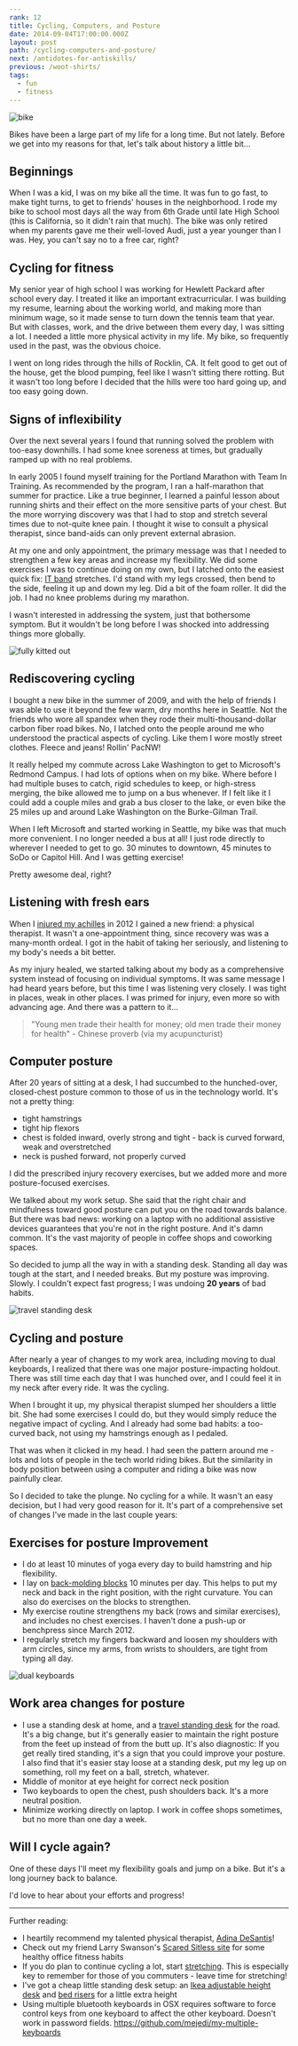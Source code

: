 ```yaml
---
rank: 12
title: Cycling, Computers, and Posture
date: 2014-09-04T17:00:00.000Z
layout: post
path: /cycling-computers-and-posture/
next: /antidotes-for-antiskills/
previous: /woot-shirts/
tags:
  - fun
  - fitness
---
```


![bike](https://static.sinap.ps/blog/2014/Sep/bike-1409700490953.jpg)

Bikes have been a large part of my life for a long time. But not lately. Before we get into my reasons for that, let's talk about history a little bit...

<div class='fold'></div>

## Beginnings

When I was a kid, I was on my bike all the time. It was fun to go fast, to make tight turns, to get to friends' houses in the neighborhood. I rode my bike to school most days all the way from 6th Grade until late High School (this is California, so it didn't rain that much). The bike was only retired when my parents gave me their well-loved Audi, just a year younger than I was. Hey, you can't say no to a free car, right?

## Cycling for fitness

My senior year of high school I was working for Hewlett Packard after school every day. I treated it like an important extracurricular. I was building my resume, learning about the working world, and making more than minimum wage, so it made sense to turn down the tennis team that year. But with classes, work, and the drive between them every day, I was sitting a lot. I needed a little more physical activity in my life. My bike, so frequently used in the past, was the obvious choice.

I went on long rides through the hills of Rocklin, CA. It felt good to get out of the house, get the blood pumping, feel like I wasn't sitting there rotting. But it wasn't too long before I decided that the hills were too hard going up, and too easy going down.

## Signs of inflexibility
Over the next several years I found that running solved the problem with too-easy downhills. I had some knee soreness at times, but gradually ramped up with no real problems.

In early 2005 I found myself training for the Portland Marathon with Team In Training. As recommended by the program, I ran a half-marathon that summer for practice. Like a true beginner, I learned a painful lesson about running shirts and their effect on the more sensitive parts of your chest. But the more worrying discovery was that I had to stop and stretch several times due to not-quite knee pain. I thought it wise to consult a physical therapist, since band-aids can only prevent external abrasion.

At my one and only appointment, the primary message was that I needed to strengthen a few key areas and increase my flexibility. We did some exercises I was to continue doing on my own, but I latched onto the easiest quick fix: [IT band](http://en.wikipedia.org/wiki/Iliotibial_band_syndrome) stretches. I'd stand with my legs crossed, then bend to the side, feeling it up and down my leg. Did a bit of the foam roller. It did the job. I had no knee problems during my marathon.

I wasn't interested in addressing the system, just that bothersome symptom. But it wouldn't be long before I was shocked into addressing things more globally.

![fully kitted out](https://static.sinap.ps/blog/2014/Sep/kit-1409700656226.jpg)

## Rediscovering cycling

I bought a new bike in the summer of 2009, and with the help of friends I was able to use it beyond the few warm, dry months here in Seattle. Not the friends who wore all spandex when they rode their multi-thousand-dollar carbon fiber road bikes. No, I latched onto the people around me who understood the practical aspects of cycling. Like them I wore mostly street clothes. Fleece and jeans! Rollin' PacNW!

It really helped my commute across Lake Washington to get to Microsoft's Redmond Campus. I had lots of options when on my bike. Where before I had multiple buses to catch, rigid schedules to keep, or high-stress merging, the bike allowed me to jump on a bus whenever. If I felt like it I could add a couple miles and grab a bus closer to the lake, or even bike the 25 miles up and around Lake Washington on the Burke-Gilman Trail.

When I left Microsoft and started working in Seattle, my bike was that much more convenient. I no longer needed a bus at all! I just rode directly to wherever I needed to get to go. 30 minutes to downtown, 45 minutes to SoDo or Capitol Hill. And I was getting exercise!

Pretty awesome deal, right?

## Listening with fresh ears

When I [injured my achilles](/injury-identity-and-non-attachment/) in 2012 I gained a new friend: a physical therapist. It wasn't a one-appointment thing, since recovery was was a many-month ordeal. I got in the habit of taking her seriously, and listening to my body's needs a bit better.

As my injury healed, we started talking about my body as a comprehensive system instead of focusing on individual symptoms. It was same message I had heard years before, but this time I was listening very closely. I was tight in places, weak in other places. I was primed for injury, even more so with advancing age. And there was a pattern to it...

> "Young men trade their health for money; old men trade their money for health" - Chinese proverb (via my acupuncturist)

## Computer posture

After 20 years of sitting at a desk, I had succumbed to the hunched-over, closed-chest posture common to those of us in the technology world. It's not a pretty thing:

- tight hamstrings
- tight hip flexors
- chest is folded inward, overly strong and tight - back is curved forward, weak and overstretched
- neck is pushed forward, not properly curved

I did the prescribed injury recovery exercises, but we added more and more posture-focused exercises.

We talked about my work setup. She said that the right chair and mindfulness toward good posture can put you on the road towards balance. But there was bad news: working on a laptop with no additional assistive devices guarantees that you're not in the right posture. And it's damn common. It's the vast majority of people in coffee shops and coworking spaces.

So decided to jump all the way in with a standing desk. Standing all day was tough at the start, and I needed breaks. But my posture was improving. Slowly. I couldn't expect fast progress; I was undoing __20 years__ of bad habits.

![travel standing desk](https://static.sinap.ps/blog/2014/Sep/travel_standing_desk-1409700557302.jpg)

## Cycling and posture

After nearly a year of changes to my work area, including moving to dual keyboards, I realized that there was one major posture-impacting holdout. There was still time each day that I was hunched over, and I could feel it in my neck after every ride. It was the cycling.

When I brought it up, my physical therapist slumped her shoulders a little bit. She had some exercises I could do, but they would simply reduce the negative impact of cycling. And I already had some bad habits: a too-curved back, not using my hamstrings enough as I pedaled.

That was when it clicked in my head. I had seen the pattern around me - lots and lots of people in the tech world riding bikes. But the similarity in body position between using a computer and riding a bike was now painfully clear.

So I decided to take the plunge. No cycling for a while. It wasn't an easy decision, but I had very good reason for it. It's part of a comprehensive set of changes I've made in the last couple years:

## Exercises for posture Improvement

- I do at least 10 minutes of yoga every day to build hamstring and hip flexibility.
- I lay on [back-molding blocks](http://www.postureresources.com/shop/fulcrums/) 10 minutes per day. This helps to put my neck and back in the right position, with the right curvature. You can also do exercises on the blocks to strengthen.
- My exercise routine strengthens my back (rows and similar exercises), and includes no chest exercises. I haven't done a push-up or benchpress since March 2012.
- I regularly stretch my fingers backward and loosen my shoulders with arm circles, since my arms, from wrists to shoulders, are tight from typing all day.

![dual keyboards](https://static.sinap.ps/blog/2014/Sep/two_keyboards-1409700574744.jpg)

## Work area changes for posture

- I use a standing desk at home, and a [travel standing desk](http://www.ninjastandingdesk.com/) for the road. It's a big change, but it's generally easier to maintain the right posture from the feet up instead of from the butt up. It's also diagnostic: If you get really tired standing, it's a sign that you could improve your posture. I also find that it's easier stay loose at a standing desk, put my leg up on something, roll my feet on a ball, stretch, whatever.
- Middle of monitor at eye height for correct neck position
- Two keyboards to open the chest, push shoulders back. It's a more neutral position.
- Minimize working directly on laptop. I work in coffee shops sometimes, but no more than one day a week.

## Will I cycle again?
One of these days I'll meet my flexibility goals and jump on a bike. But it's a long journey back to balance.

I'd love to hear about your efforts and progress!

---

Further reading:

- I heartily recommend my talented physical therapist, [Adina DeSantis](http://adinadesantis.com/)!
- Check out my friend Larry Swanson's [Scared Sitless site](http://sitless.com/) for some healthy office fitness habits
- If you do plan to continue cycling a lot, start [stretching](http://www.bicycling.com/training-nutrition/training-fitness/best-stretches-cycling). This is especially key to remember for those of you commuters - leave time for stretching!
- I've got a cheap little standing desk setup: an
[Ikea adjustable height desk](http://www.ikea.com/us/en/catalog/products/S89806740/#/S59860229)
and [bed risers](http://www.amazon.com/gp/product/B003M8GI4O/ref=oh_aui_detailpage_o02_s00) for a little extra height
- Using multiple bluetooth keyboards in OSX requires software to force control keys from one keyboard to affect the other keyboard. Doesn't work in password fields. https://github.com/mejedi/my-multiple-keyboards

